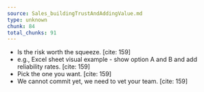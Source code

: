 ```yaml
---
source: Sales_buildingTrustAndAddingValue.md
type: unknown
chunk: 84
total_chunks: 91
---
```


* Is the risk worth the squeeze. [cite: 159]
* e.g., Excel sheet visual example - show option A and B and add reliability rates. [cite: 159]
* Pick the one you want. [cite: 159]
* We cannot commit yet, we need to vet your team. [cite: 159]